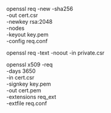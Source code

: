 openssl req -new -sha256 \
    -out cert.csr \
    -newkey rsa:2048 \
    -nodes \
    -keyout key.pem \
    -config req.conf
	
openssl req -text -noout -in private.csr

openssl x509 -req \
    -days 3650 \
    -in cert.csr \
    -signkey key.pem \
    -out cert.pem \
    -extensions req_ext \
    -extfile req.conf

